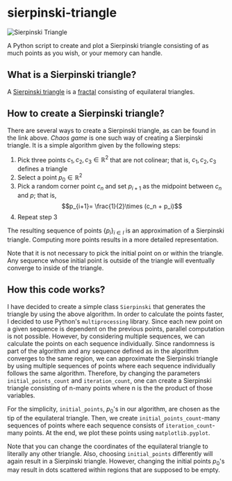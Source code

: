 # sierpinski-triangle

![Sierpinski Triangle](https://upload.wikimedia.org/wikipedia/commons/thumb/4/45/Sierpinski_triangle.svg/1024px-Sierpinski_triangle.svg.png)

A Python script to create and plot a Sierpinski triangle consisting of as much points as you wish, or your memory can handle.

## What is a Sierpinski triangle?

A [Sierpinski triangle](https://en.wikipedia.org/wiki/Sierpi%C5%84ski_triangle) is a [fractal](https://en.wikipedia.org/wiki/Fractal_curve) consisting of equilateral triangles.

## How to create a Sierpinski triangle?

There are several ways to create a Sierpinski triangle, as can be found in the link above. *Chaos game* is one such way of creating a Sierpinski triangle. It is a simple algorithm given by the following steps:

1. Pick three points $c_1, c_2, c_3\in\mathbb{R}^2$ that are not colinear; that is, $c_1, c_2, c_3$ defines a triangle
2. Select a point $p_0\in\mathbb{R}^2$
3. Pick a random corner point $c_n$ and set $p_{i+1}$ as the midpoint between $c_n$ and $p$; that is, $$p_{i+1}= \frac{1}{2}\times (c_n + p_i)$$
4. Repeat step 3

The resulting sequence of points $\{p_i\}_{i \in I}$ is an approximation of a Sierpinski triangle. Computing more points results in a more detailed representation.

Note that it is not necessary to pick the initial point on or within the triangle. Any sequence whose initial point is outside of the triangle will eventually converge to inside of the triangle.

## How this code works?

I have decided to create a simple class `Sierpinski` that generates the triangle by using the above algorithm. In order to calculate the points faster, I decided to use Python's `multiprocessing` library. Since each new point on a given sequence is dependent on the previous points, parallel computation is not possible. However, by considering multiple sequences, we can calculate the points on each sequence individually. Since randomness is part of the algorithm and any sequence defined as in the algorithm converges to the same region, we can approximate the Sierpinski triangle by using multiple sequences of points where each sequence individually follows the same algorithm. Therefore, by changing the parameters `initial_points_count` and `iteration_count`, one can create a Sierpinski triangle consisting of n-many points where n is the the product of those variables.

For the simplicity, `initial_points`, $p_0$'s in our algorithm, are chosen as the tip of the equilateral triangle. Then, we create `initial_points_count`-many sequences of points where each sequence consists of `iteration_count`-many points. At the end, we plot these points using `matplotlib.pyplot`.

Note that you can change the coordinates of the equilateral triangle to literally any other triangle. Also, choosing `initial_points` differently will again result in a Sierpinski triangle. However, changing the initial points $p_0$'s may result in dots scattered within regions that are supposed to be empty.
